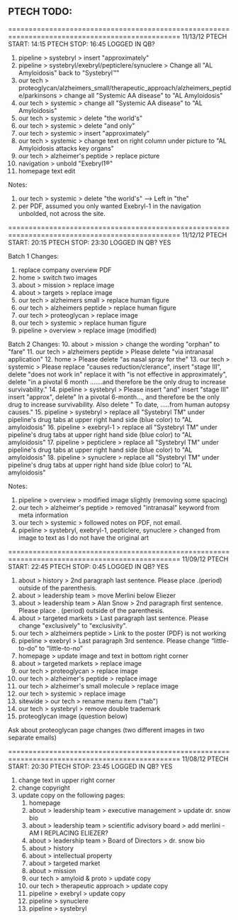 PTECH TODO:
------------------------------------

================================================================================================
11/13/12
PTECH START: 14:15
PTECH  STOP: 16:45
LOGGED IN QB? 

1. pipeline > systebryl > insert "approximately"
2. pipeline > systebryl/exebryl/pepticlere/synuclere > Change all "AL Amyloidosis" back to "Systebryl™"
3. our tech > proteoglycan/alzheimers_small/therapeutic_approach/alzheimers_peptide/parkinsons > change all "Systemic AA disease" to "AL Amyloidosis"
4. our tech > systemic > change all "Systemic AA disease" to "AL Amyloidosis"
5. our tech > systemic > delete "the world's"
6. our tech > systemic > delete "and only"
7. our tech > systemic > insert "approximately"
8. our tech > systemic > change text on right column under picture to "AL Amyloidosis attacks key organs"
9. our tech > alzheimer's peptide > replace picture
10. navigation > unbold "Exebryl1®"
11. homepage text edit

Notes:
1. our tech > systemic > delete "the world's" --> Left in "the"
2. per PDF, assumed you only wanted Exebryl-1 in the navigation unbolded, not across the site.



================================================================================================
11/12/12
PTECH START: 20:15
PTECH  STOP: 23:30
LOGGED IN QB? YES

Batch 1 Changes:
1. replace company overview PDF
2. home > switch two images
3. about > mission > replace image
4. about > targets > replace image
5. our tech > alzheimers small > replace human figure
6. our tech > alzheimers peptide > replace human figure
7. our tech > proteoglycan > replace image
8. our tech > systemic > replace human figure
9. pipeline > overview > replace image (modified)

Batch 2 Changes:
10. about > mission > change the wording "orphan" to "fare"
11. our tech > alzheimers peptide > Please delete "via intranasal application"
12. home > Please delete "as nasal spray for the"
13. our tech > systemic > Please replace  "causes reduction/clerance", insert "stage III", delete "does not work in" replace it with "is not effective in approximately", delete "in a pivotal 6 month .......and therefore be the only drug to increase survivability."
14. pipeline > systebryl > Please insert "and" insert "stage III" insert "approx", delete" In a pivotal 6-month..., and therefore be the only drug to increase survivability. Also delete " To date, .....from human autopsy causes."
15. pipeline > systebryl >  replace all "Systebryl TM" under pipeline's drug tabs at upper right hand side (blue color) to "AL amyloidosis"
16. pipeline > exebryl-1 >  replace all "Systebryl TM" under pipeline's drug tabs at upper right hand side (blue color) to "AL amyloidosis"
17. pipeline > pepticlere > replace all "Systebryl TM" under pipeline's drug tabs at upper right hand side (blue color) to "AL amyloidosis"
18. pipeline > synuclere >  replace all "Systebryl TM" under pipeline's drug tabs at upper right hand side (blue color) to "AL amyloidosis"


Notes:
1. pipeline > overview > modified image slightly (removing some spacing)
2. our tech > alzheimer's peptide > removed "intranasal" keyword from meta information
3. our tech > systemic > followed notes on PDF, not email.
4. pipeline > systebryl, exebryl-1, pepticlere, synuclere > changed from image to text as I do not have the original art


================================================================================================
11/09/12
PTECH START: 22:45
PTECH  STOP:  0:45
LOGGED IN QB? YES

1. about > history > 2nd paragraph last sentence. Please place .(period) outside of the parenthesis.
2. about > leadership team > move Merlini below Eliezer
3. about > leadership team > Alan Snow > 2nd paragraph first sentence. Please place . (period) outside of the parenthesis.
4. about > targeted markets > Last paragraph last sentence. Please change "exclusively" to "exclusivity".
5. our tech > alzheimers peptide > Link to the poster (PDF) is not working
6. pipeline > exebryl > Last paragraph 3rd sentence. Please change “little-to-do” to “little-to-no”
7. homepage > update image and text in bottom right corner
8. about > targeted markets > replace image
9. our tech > proteoglycan > replace image
10. our tech > alzheimer's peptide > replace image 
11. our tech > alzheimer's small molecule > replace image 
12. our tech > systemic > replace image
13. sitewide > our tech > rename menu item ("tab")
14. our tech > systebryl > remove double trademark
16. proteoglycan image (question below)

Ask about proteoglycan page changes (two different images in two separate emails)


================================================================================================
11/08/12
PTECH START: 20:30
PTECH  STOP: 23:45
LOGGED IN QB? YES

1. change text in upper right corner
2. change copyright
3. update copy on the following pages:
	1. homepage
	2. about > leadership team > executive management > update dr. snow bio
	3. about > leadership team > scientific advisory board > add merlini - AM I REPLACING ELIEZER?
	4. about > leadership team > Board of Directors > dr. snow bio
	5. about > history
	6. about > intellectual property
	7. about > targeted market
	8. about > mission
	9. our tech > amyloid & proto > update copy
	10. our tech > therapeutic approach > update copy
	11. pipeline > exebryl > update copy
	12. pipeline > synuclere
	13. pipeline > systebryl